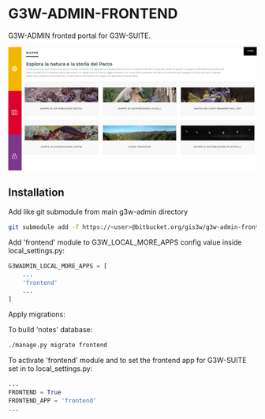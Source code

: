 # G3W-ADMIN-FRONTEND

G3W-ADMIN fronted portal for G3W-SUITE.

![Portal GUI](frontend.png)

## Installation

Add like git submodule from main g3w-admin directory

```bash
git submodule add -f https://<user>@bitbucket.org/gis3w/g3w-admin-frontend.git g3w-admin/frontend
```

Add 'frontend' module to G3W_LOCAL_MORE_APPS config value inside local_settings.py:

```python
G3WADMIN_LOCAL_MORE_APPS = [
    ...
    'frontend'
    ...
]
```

Apply migrations:

To build 'notes' database:

```bash
./manage.py migrate frontend
```

To activate 'frontend' module and to set the frontend app for G3W-SUITE set in to local_settings.py:

```python
...
FRONTEND = True
FRONTEND_APP = 'frontend'
...
```
